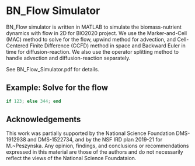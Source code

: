 # BN_Flow Simulator
BN_Flow simulator is written in MATLAB to simulate the biomass-nutrient dynamics with flow in 2D for BIO2020 project. We use the Marker-and-Cell (MAC) method to solve for the flow, upwind method for advection, and Cell-Centered Finite Difference (CCFD) method in space and Backward Euler in time for diffusion-reaction. We also use the operator splitting method to handle advection and diffusion-reaction separately.

See BN_Flow_Simulator.pdf for details.

## Example: Solve for the flow
```MATLAB
if 123; else 344; end
```

## Acknowledgements
This work was partially supported by the National Science Foundation DMS-1912938 and DMS-1522734, and by the NSF IRD plan 2019-21 for M.~Peszynska. Any opinion, findings, and conclusions or recommendations expressed in this material are those of the authors and do not necessarily reflect the views of the National Science Foundataion.


